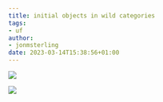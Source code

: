 ```yaml
---
title: initial objects in wild categories
tags: 
- uf
author:
- jonmsterling
date: 2023-03-14T15:38:56+01:00
---
```


![](jms-003B)

![](jms-003E)
